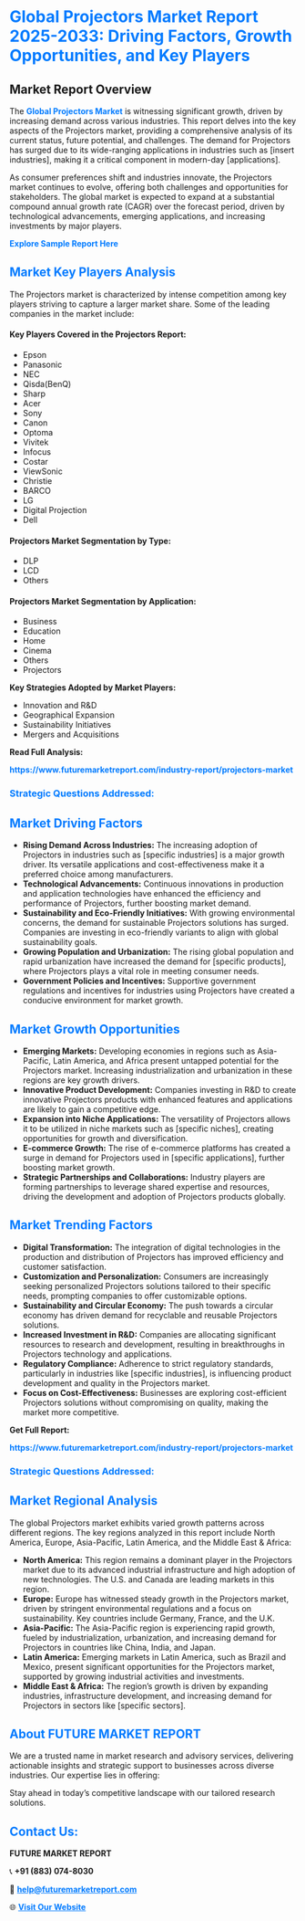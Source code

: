 <h1 style="color: #007BFF;">Global Projectors Market Report 2025-2033: Driving Factors, Growth Opportunities, and Key Players</h1>

<section id="overview">
<h2>Market Report Overview</h2>
<p>The <a href="https://www.futuremarketreport.com/industry-report/projectors-market" style="color: #007BFF; text-decoration: none;"><strong>Global Projectors Market</strong></a> is witnessing significant growth, driven by increasing demand across various industries. This report delves into the key aspects of the Projectors market, providing a comprehensive analysis of its current status, future potential, and challenges. The demand for Projectors has surged due to its wide-ranging applications in industries such as [insert industries], making it a critical component in modern-day [applications].</p>
<p>As consumer preferences shift and industries innovate, the Projectors market continues to evolve, offering both challenges and opportunities for stakeholders. The global market is expected to expand at a substantial compound annual growth rate (CAGR) over the forecast period, driven by technological advancements, emerging applications, and increasing investments by major players.</p>
</section>

<section id="overview">
<p><a href="https://www.futuremarketreport.com/request-sample/reportId=124231" style="color: #007BFF; text-decoration: none;"><strong>Explore Sample Report Here</strong></a></p>
</section>

<section id="key-players">
<h2 style="color: #007BFF;">Market Key Players Analysis</h2>
<p>The Projectors market is characterized by intense competition among key players striving to capture a larger market share. Some of the leading companies in the market include:</p>
<h4>Key Players Covered in the Projectors Report:</h4>
<ul><li>Epson</li><li>Panasonic</li><li>NEC</li><li>Qisda(BenQ)</li><li>Sharp</li><li>Acer</li><li>Sony</li><li>Canon</li><li>Optoma</li><li>Vivitek</li><li>Infocus</li><li>Costar</li><li>ViewSonic</li><li>Christie</li><li>BARCO</li><li>LG</li><li>Digital Projection</li><li>Dell</li></ul>
<h4>Projectors Market Segmentation by Type:</h4>
<ul><li>DLP</li><li>LCD</li><li>Others</li></ul>

<h4>Projectors Market Segmentation by Application:</h4>
<ul><li>Business</li><li>Education</li><li>Home</li><li>Cinema</li><li>Others</li><li>Projectors</li></ul>
<p><strong>Key Strategies Adopted by Market Players:</strong></p>
<ul>
<li>Innovation and R&D</li>
<li>Geographical Expansion</li>
<li>Sustainability Initiatives</li>
<li>Mergers and Acquisitions</li>
</ul>
</section>

<section>
<p><strong>Read Full Analysis: </strong></p><a href="https://www.futuremarketreport.com/industry-report/projectors-market" style="color: #007BFF; text-decoration: none;"><strong>https://www.futuremarketreport.com/industry-report/projectors-market</strong></a>
<h3 style="color: #007BFF;">Strategic Questions Addressed:</h3>
</section>

<section id="driving-factors">
<h2 style="color: #007BFF;">Market Driving Factors</h2>
<ul>
<li><strong>Rising Demand Across Industries:</strong> The increasing adoption of Projectors in industries such as [specific industries] is a major growth driver. Its versatile applications and cost-effectiveness make it a preferred choice among manufacturers.</li>
<li><strong>Technological Advancements:</strong> Continuous innovations in production and application technologies have enhanced the efficiency and performance of Projectors, further boosting market demand.</li>
<li><strong>Sustainability and Eco-Friendly Initiatives:</strong> With growing environmental concerns, the demand for sustainable Projectors solutions has surged. Companies are investing in eco-friendly variants to align with global sustainability goals.</li>
<li><strong>Growing Population and Urbanization:</strong> The rising global population and rapid urbanization have increased the demand for [specific products], where Projectors plays a vital role in meeting consumer needs.</li>
<li><strong>Government Policies and Incentives:</strong> Supportive government regulations and incentives for industries using Projectors have created a conducive environment for market growth.</li>
</ul>
</section>

<section id="growth-opportunities">
<h2 style="color: #007BFF;">Market Growth Opportunities</h2>
<ul>
<li><strong>Emerging Markets:</strong> Developing economies in regions such as Asia-Pacific, Latin America, and Africa present untapped potential for the Projectors market. Increasing industrialization and urbanization in these regions are key growth drivers.</li>
<li><strong>Innovative Product Development:</strong> Companies investing in R&D to create innovative Projectors products with enhanced features and applications are likely to gain a competitive edge.</li>
<li><strong>Expansion into Niche Applications:</strong> The versatility of Projectors allows it to be utilized in niche markets such as [specific niches], creating opportunities for growth and diversification.</li>
<li><strong>E-commerce Growth:</strong> The rise of e-commerce platforms has created a surge in demand for Projectors used in [specific applications], further boosting market growth.</li>
<li><strong>Strategic Partnerships and Collaborations:</strong> Industry players are forming partnerships to leverage shared expertise and resources, driving the development and adoption of Projectors products globally.</li>
</ul>
</section>

<section id="trending-factors">
<h2 style="color: #007BFF;">Market Trending Factors</h2>
<ul>
<li><strong>Digital Transformation:</strong> The integration of digital technologies in the production and distribution of Projectors has improved efficiency and customer satisfaction.</li>
<li><strong>Customization and Personalization:</strong> Consumers are increasingly seeking personalized Projectors solutions tailored to their specific needs, prompting companies to offer customizable options.</li>
<li><strong>Sustainability and Circular Economy:</strong> The push towards a circular economy has driven demand for recyclable and reusable Projectors solutions.</li>
<li><strong>Increased Investment in R&D:</strong> Companies are allocating significant resources to research and development, resulting in breakthroughs in Projectors technology and applications.</li>
<li><strong>Regulatory Compliance:</strong> Adherence to strict regulatory standards, particularly in industries like [specific industries], is influencing product development and quality in the Projectors market.</li>
<li><strong>Focus on Cost-Effectiveness:</strong> Businesses are exploring cost-efficient Projectors solutions without compromising on quality, making the market more competitive.</li>
</ul>
</section>

<section>
<p><strong>Get Full Report: </strong></p><a href="https://www.futuremarketreport.com/industry-report/projectors-market" style="color: #007BFF; text-decoration: none;"><strong>https://www.futuremarketreport.com/industry-report/projectors-market</strong></a>
<h3 style="color: #007BFF;">Strategic Questions Addressed:</h3>
</section>


<section id="regional-analysis">
<h2 style="color: #007BFF;">Market Regional Analysis</h2>
<p>The global Projectors market exhibits varied growth patterns across different regions. The key regions analyzed in this report include North America, Europe, Asia-Pacific, Latin America, and the Middle East & Africa:</p>
<ul>
<li><strong>North America:</strong> This region remains a dominant player in the Projectors market due to its advanced industrial infrastructure and high adoption of new technologies. The U.S. and Canada are leading markets in this region.</li>
<li><strong>Europe:</strong> Europe has witnessed steady growth in the Projectors market, driven by stringent environmental regulations and a focus on sustainability. Key countries include Germany, France, and the U.K.</li>
<li><strong>Asia-Pacific:</strong> The Asia-Pacific region is experiencing rapid growth, fueled by industrialization, urbanization, and increasing demand for Projectors in countries like China, India, and Japan.</li>
<li><strong>Latin America:</strong> Emerging markets in Latin America, such as Brazil and Mexico, present significant opportunities for the Projectors market, supported by growing industrial activities and investments.</li>
<li><strong>Middle East & Africa:</strong> The region’s growth is driven by expanding industries, infrastructure development, and increasing demand for Projectors in sectors like [specific sectors].</li>
</ul>
</section>

<footer>
<h2 style="color: #007BFF;">About FUTURE MARKET REPORT</h2>
<p>We are a trusted name in market research and advisory services, delivering actionable insights and strategic support to businesses across diverse industries. Our expertise lies in offering:</p>

<p>Stay ahead in today’s competitive landscape with our tailored research solutions.</p>

<h2 style="color: #007BFF;">Contact Us:</h2>
<p><strong>FUTURE MARKET REPORT</strong></p>
<p>📞 <strong>+91 (883) 074-8030</strong></p>
<p>📧 <strong><a href="mailto:help@futuremarketreport.com" style="color: #007BFF;">help@futuremarketreport.com</a></strong></p>
<p>🌐 <strong><a href="https://www.futuremarketreport.com/" style="color: #007BFF;">Visit Our Website</a></strong></p>
</footer>